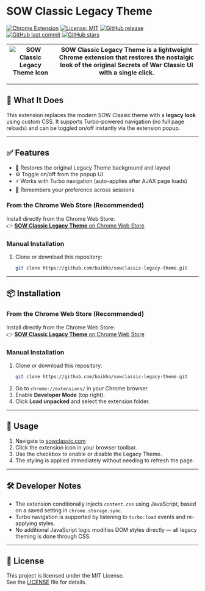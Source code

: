 # SOW Classic Legacy Theme

[![Chrome Extension](https://img.shields.io/badge/Chrome-Extension-brightgreen?logo=googlechrome&logoColor=white)](https://chromewebstore.google.com/detail/sow-classic-legacy-theme/lmhpmpiifhdmmnfpkangjpfbnkfocgih)
[![License: MIT](https://img.shields.io/badge/license-MIT-blue.svg)](LICENSE)
[![GitHub release](https://img.shields.io/github/v/release/baikho/sowclassic-legacy-theme?include_prereleases)](https://github.com/baikho/sowclassic-legacy-theme/releases)
[![GitHub last commit](https://img.shields.io/github/last-commit/baikho/sowclassic-legacy-theme)](https://github.com/baikho/sowclassic-legacy-theme/commits/main)
[![GitHub stars](https://img.shields.io/github/stars/baikho/sowclassic-legacy-theme?style=social)](https://github.com/baikho/sowclassic-legacy-theme/stargazers)

| ![SOW Classic Legacy Theme Icon](https://github.com/user-attachments/assets/425e2771-58d5-446b-95ed-dc03ad51f1e0) | **SOW Classic Legacy Theme** is a lightweight Chrome extension that restores the nostalgic look of the original Secrets of War Classic UI with a single click. |
|----------------------------------------|--------------------------------------------------------------------------------------------------------------------------------------------------------------------|

---

## 🎨 What It Does

This extension replaces the modern SOW Classic theme with a **legacy look** using custom CSS. It supports Turbo-powered navigation (no full page reloads) and can be toggled on/off instantly via the extension popup.

---

## ✅ Features

- 🎨 Restores the original Legacy Theme background and layout
- ⚙️ Toggle on/off from the popup UI
- ⚡ Works with Turbo navigation (auto-applies after AJAX page loads)
- 🧠 Remembers your preference across sessions

### From the Chrome Web Store (Recommended)

Install directly from the Chrome Web Store:  
👉 [**SOW Classic Legacy Theme** on Chrome Web Store](https://chromewebstore.google.com/detail/sow-classic-legacy-theme/lmhpmpiifhdmmnfpkangjpfbnkfocgih)

### Manual Installation

1. Clone or download this repository:
   ```bash
   git clone https://github.com/baikho/sowclassic-legacy-theme.git
   ```

---

## 📦 Installation

### From the Chrome Web Store (Recommended)

Install directly from the Chrome Web Store:  
👉 [**SOW Classic Legacy Theme** on Chrome Web Store](https://chromewebstore.google.com/detail/sow-classic-legacy-theme/lmhpmpiifhdmmnfpkangjpfbnkfocgih)

### Manual Installation

1. Clone or download this repository:
   ```bash
   git clone https://github.com/baikho/sowclassic-legacy-theme.git
   ```
2. Go to `chrome://extensions/` in your Chrome browser.
3. Enable **Developer Mode** (top right).
4. Click **Load unpacked** and select the extension folder.

---

## 🧪 Usage

1. Navigate to [sowclassic.com](https://sowclassic.com)
2. Click the extension icon in your browser toolbar.
3. Use the checkbox to enable or disable the Legacy Theme.
4. The styling is applied immediately without needing to refresh the page.

---

## 🛠 Developer Notes

- The extension conditionally injects `content.css` using JavaScript, based on a saved setting in `chrome.storage.sync`.
- Turbo navigation is supported by listening to `turbo:load` events and re-applying styles.
- No additional JavaScript logic modifies DOM styles directly — all legacy theming is done through CSS.

---

## 📄 License

This project is licensed under the MIT License.  
See the [LICENSE](LICENSE) file for details.
